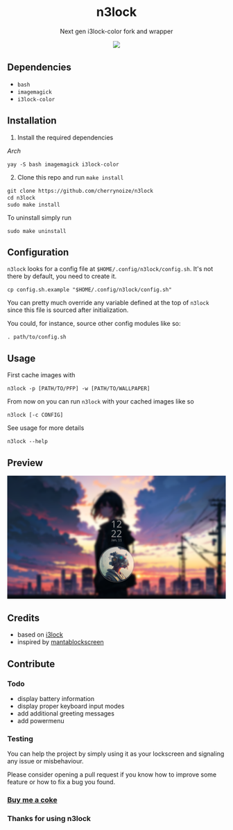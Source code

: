 <div align="center">
  <h1>n3lock</h1>
  <p>Next gen i3lock-color fork and wrapper</p>
  <img src="preview/preview.gif" />
</div>

## Dependencies

- `bash`
- `imagemagick`
- `i3lock-color`

## Installation

1. Install the required dependencies

*Arch*
```
yay -S bash imagemagick i3lock-color
```

2. Clone this repo and run `make install`

```
git clone https://github.com/cherrynoize/n3lock
cd n3lock
sudo make install
```

To uninstall simply run

```
sudo make uninstall
```

## Configuration

`n3lock` looks for a config file at
`$HOME/.config/n3lock/config.sh`. It's not there by default, you
need to create it.

```
cp config.sh.example "$HOME/.config/n3lock/config.sh"
```

You can pretty much override any variable defined at the top of
`n3lock` since this file is sourced after initialization.

You could, for instance, source other config modules like so:

```
. path/to/config.sh
```

## Usage

First cache images with

```
n3lock -p [PATH/TO/PFP] -w [PATH/TO/WALLPAPER]
```

From now on you can run `n3lock` with your cached images like so

```
n3lock [-c CONFIG]
```

See usage for more details

```
n3lock --help
```

## Preview

![preview](screenshot.png)

## Credits

- based on [i3lock](https://github.com/i3/i3lock)
- inspired by [mantablockscreen](https://github.com/reorr/mantablockscreen)

## Contribute

### Todo

- display battery information
- display proper keyboard input modes
- add additional greeting messages
- add powermenu

### Testing

You can help the project by simply using it as your lockscreen and
signaling any issue or misbehaviour.

Please consider opening a pull request if you know how to improve some feature or how to fix a bug you found.

### [Buy me a coke](https://cherrynoize.github.io/contribute)

### Thanks for using n3lock

